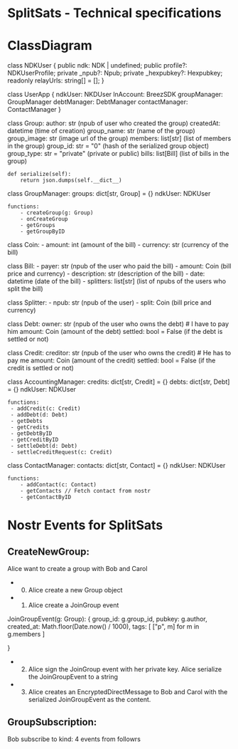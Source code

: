 # SplitSats - Technical specifications

# ClassDiagram

class NDKUser {
    public ndk: NDK | undefined;
    public profile?: NDKUserProfile;
    private _npub?: Npub;
    private _hexpubkey?: Hexpubkey;
    readonly relayUrls: string[] = [];
}

class UserApp {
    ndkUser: NKDUser
    lnAccount: BreezSDK 
    groupManager: GroupManager
    debtManager: DebtManager
    contactManager: ContactManager
}

class Group:
    author: str (npub of user who created the group)
    createdAt: datetime (time of creation)
    group_name: str (name of the group)
    group_image: str (image url of the group)
    members: list[str] (list of members in the group)
    group_id: str = "0" (hash of the serialized group object)
    group_type: str = "private" (private or public)
    bills: list[Bill] (list of bills in the group)

    def serialize(self):
        return json.dumps(self.__dict__)

class GroupManager:
    groups: dict[str, Group] = {}
    ndkUser: NDKUser

    functions:
        - createGroup(g: Group)
        - onCreateGroup
        - getGroups
        - getGroupByID


class Coin: 
    - amount: int (amount of the bill)
    - currency: str (currency of the bill)
    

class Bill:
    - payer: str (npub of the user who paid the bill)
    - amount: Coin (bill price and currency)
    - description: str (description of the bill)
    - date: datetime (date of the bill)
    - splitters: list[str] (list of npubs of the users who split the bill)

class Splitter:
    - npub: str (npub of the user)
    - split: Coin (bill price and currency)
    

class Debt:
    owner: str (npub of the user who owns the debt) # I have to pay him
    amount: Coin (amount of the debt)
    settled: bool = False (if the debt is settled or not)

class Credit: 
    creditor: str (npub of the user who owns the credit) # He has to pay me
    amount: Coin (amount of the credit)
    settled: bool = False (if the credit is settled or not)

class AccountingManager:
    credits: dict[str, Credit] = {}
    debts: dict[str, Debt] = {}
    ndkUser: NDKUser

    functions:
     - addCredit(c: Credit)
     - addDebt(d: Debt)
     - getDebts
     - getCredits
     - getDebtByID
     - getCreditByID
     - settleDebt(d: Debt)
     - settleCreditRequest(c: Credit) 
  


class ContactManager:
    contacts: dict[str, Contact] = {}
    ndkUser: NDKUser

    functions:
        - addContact(c: Contact)
        - getContacts // Fetch contact from nostr
        - getContactByID


# Nostr Events for SplitSats

## CreateNewGroup:
Alice want to create a group with Bob and Carol

- 0. Alice create a new Group object


- 1. Alice create a JoinGroup event

JoinGroupEvent(g: Group): 
{
    group_id: g.group_id,
    pubkey: g.author, 
    created_at: Math.floor(Date.now() / 1000),
    tags: [
        ["p", m] for m in g.members
    ]

}
- 2. Alice sign the JoinGroup event with her private key. Alice serialize the JoinGroupEvent to a string
- 3. Alice creates an EncryptedDirectMessage to Bob and Carol with the serialized JoinGroupEvent as the content. 


## GroupSubscription:

Bob subscribe to kind: 4 events from followrs